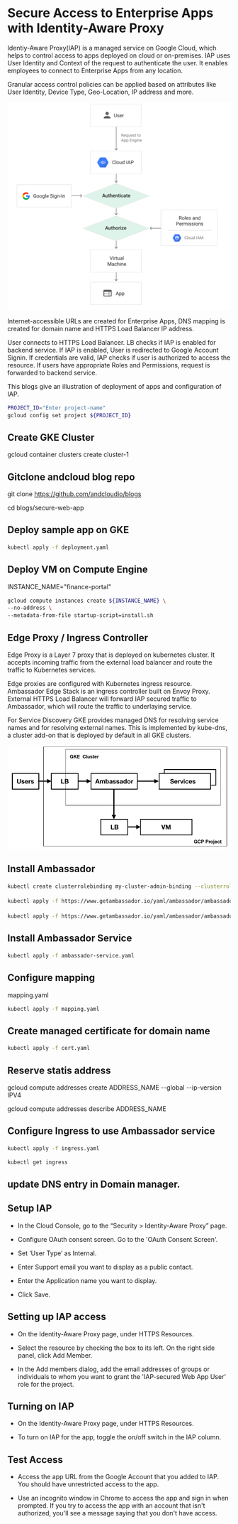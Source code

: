 # Secure Access to Enterprise Apps with Identity-Aware Proxy

Identiy-Aware Proxy(IAP) is a managed service on Google Cloud, which helps to control access to apps deployed on cloud or on-premises. IAP uses User Identity and Context of the request to authenticate the user. It enables employees to connect to Enterprise Apps from any location.

Granular access control policies can be applied based on attributes like User Identity, Device Type, Geo-Location, IP address and more.

![Alt text](img/iap-1.png?raw=true "authentication")

Internet-accessible URLs are created for Enterprise Apps, DNS mapping is created for domain name and HTTPS Load Balancer IP address.

User connects to HTTPS Load Balancer. LB checks if IAP is enabled for backend service. If IAP is enabled, User is redirected to Google Account Signin. If credentials are valid, IAP checks if user is authorized to access the resource. If users have appropriate Roles and Permissions, request is forwarded to backend service.

This blogs give an illustration of deployment of apps and configuration of IAP.

```bash
PROJECT_ID="Enter project-name"
gcloud config set project ${PROJECT_ID}
```

## Create GKE Cluster

gcloud container clusters create cluster-1

## Gitclone andcloud blog repo

git clone https://github.com/andcloudio/blogs

cd blogs/secure-web-app

## Deploy sample app on GKE

```bash
kubectl apply -f deployment.yaml
```

## Deploy VM on Compute Engine

INSTANCE_NAME="finance-portal"

```bash
gcloud compute instances create ${INSTANCE_NAME} \
--no-address \
--metadata-from-file startup-script=install.sh
```

## Edge Proxy / Ingress Controller

Edge Proxy is a Layer 7 proxy that is deployed on kubernetes cluster. It accepts incoming traffic from the external load balancer and route the traffic to Kubernetes services. 

Edge proxies are configured with Kubernetes ingress resource. Ambassador Edge Stack is an ingress controller built on Envoy Proxy. External HTTPS Load Balancer will forward IAP secured traffic to Ambassador, which will route the traffic to underlaying service. 

For Service Discovery GKE provides managed DNS for resolving service names and for resolving external names. This is implemented by kube-dns, a cluster add-on that is deployed by default in all GKE clusters.

![Alt text](img/ambassador.png?raw=true "ambassador")

## Install Ambassador

```bash
kubectl create clusterrolebinding my-cluster-admin-binding --clusterrole=cluster-admin --user=$(gcloud info --format="value(config.account)")

kubectl apply -f https://www.getambassador.io/yaml/ambassador/ambassador-crds.yaml

kubectl apply -f https://www.getambassador.io/yaml/ambassador/ambassador-rbac.yaml
```

## Install Ambassador Service

```bash
kubectl apply -f ambassador-service.yaml
```

## Configure mapping

mapping.yaml

```bash
kubectl apply -f mapping.yaml
```

## Create managed certificate for domain name

```bash
kubectl apply -f cert.yaml
```

## Reserve statis address

gcloud compute addresses create ADDRESS_NAME --global --ip-version IPV4

gcloud compute addresses describe ADDRESS_NAME

## Configure Ingress to use Ambassador service

```bash
kubectl apply -f ingress.yaml
```

```bash
kubectl get ingress
```

## update DNS entry in Domain manager.

## Setup IAP

- In the Cloud Console, go to the “Security > Identity-Aware Proxy” page.

- Configure OAuth consent screen. Go to the 'OAuth Consent Screen'.

- Set ‘User Type’ as Internal.

- Enter Support email you want to display as a public contact.

- Enter the Application name you want to display.

- Click Save.

## Setting up IAP access

- On the Identity-Aware Proxy page, under HTTPS Resources.

- Select the resource by checking the box to its left. On the right side panel, click Add Member.

- In the Add members dialog, add the email addresses of groups or individuals to whom you want to grant the 'IAP-secured Web App User' role for the project.

## Turning on IAP

- On the Identity-Aware Proxy page, under HTTPS Resources.

- To turn on IAP for the app, toggle the on/off switch in the IAP column.

## Test Access

- Access the app URL from the Google Account that you added to IAP. You should have unrestricted access to the app.

- Use an incognito window in Chrome to access the app and sign in when prompted. If you try to access the app with an account that isn't authorized, you'll see a message saying that you don't have access.

